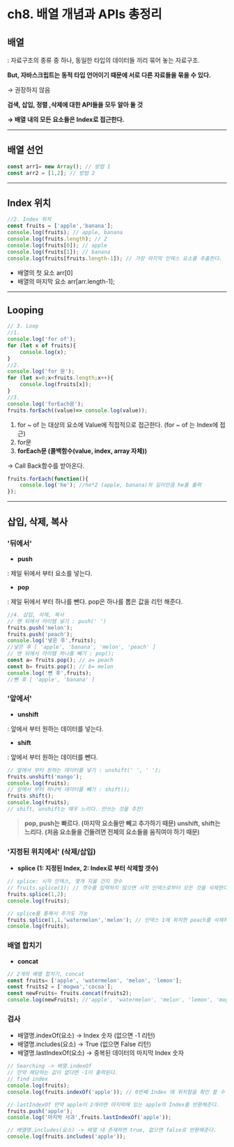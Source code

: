# ch8. 배열 개념과 APIs 총정리

## 배열

: 자료구조의 종류 중 하나, 동일한 타입의 데이터들 끼리 묶어 놓는 자료구조. 

 **But, 자바스크립트는 동적 타입 언어이기 때문에 서로 다른 자료들을 묶을 수 있다.** 

→ 권장하지 않음

**검색, 삽입, 정렬 ,삭제에 대한 API들을 모두 알아 둘 것**

 **→ 배열 내의 모든 요소들은 Index로 접근한다.** 

---

## 배열 선언

```jsx
const arr1= new Array(); // 방법 1   
const arr2 = [1,2]; // 방법 2 
```

---

## Index 위치

```jsx
//2. Index 위치
const fruits = ['apple','banana'];
console.log(fruits); // apple, banana
console.log(fruits.length); // 2 
console.log(fruits[0]); // apple 
console.log(fruits[1]); // banana
console.log(fruits[fruits.length-1]); // 가장 마지막 인덱스 요소를 추출한다. 
```

- 배열의 첫 요소 arr[0]
- 배열의 마지막 요소 arr[arr.length-1];

---

## Looping

```jsx
// 3. Loop
//1.
console.log('for of');
for (let x of fruits){
    console.log(x);
}
//2.
console.log('for 문');
for (let x=0;x<fruits.length;x++){
    console.log(fruits[x]);
}
//3.
console.log('forEach문');
fruits.forEach((value)=> console.log(value));
```

1. for ~ of 는 대상의 요소에 Value에 직접적으로 접근한다. (for ~ of 는 Index에 접근) 
2. for문 
3. **forEach문 (콜백함수(value, index, array 자체))** 

→ Call Back함수를 받아온다. 

```jsx
fruits.forEach(function(){
	console.log('he'); //he*2 (apple, banana)의 길이만큼 he를 출력 
});
```

---

## 삽입, 삭제, 복사

### '뒤에서'

- **push**

: 제일 뒤에서 부터 요소를 넣는다. 

- **pop**

: 제일 뒤에서 부터 하나를 뺀다. pop은 하나를 뽑은 값을 리턴 해준다.  

```jsx
//4. 삽입, 삭제, 복사
// 맨 뒤에서 아이템 넣기 : push(' ')
fruits.push('melon');
fruits.push('peach');
console.log('넣은 후',fruits);
//넣은 후 [ 'apple', 'banana', 'melon', 'peach' ]
// 맨 뒤에서 아이템 하나를 빼기 : pop();
const a= fruits.pop(); // a= peach 
const b= fruits.pop(); // b= melon
console.log('뺀 후',fruits);
//뺀 후 [ 'apple', 'banana' ]
```

### '앞에서'

- **unshift**

: 앞에서 부터 원하는 데이터를 넣는다.  

- **shift**

: 앞에서 부터 원하는 데이터를 뺀다. 

```jsx
// 앞에서 부터 원하는 데이터를 넣기 : unshift(' ', ' ');
fruits.unshift('mango');
console.log(fruits);
// 앞에서 부터 하나씩 데이터를 빼기 : shift();
fruits.shift();
console.log(fruits);
// shift, unshift는 매우 느리다. 안쓰는 것을 추천!
```

> **pop, push는 빠르다. (마지막 요소들만 빼고 추가하기 때문) unshift, shift는 느리다. (처음 요소들을 건들려면 전체의 요소들을 움직여야 하기 때문)**

### '지정된 위치에서' (삭제/삽입)

- **splice (1: 지정된 Index, 2: Index로 부터 삭제할 갯수)**

```jsx
// splice: 시작 인덱스, 몇개 지울 건지 갯수
// fruits.splice(1); // 갯수를 입력하지 않으면 시작 인덱스로부터 모든 것을 삭제한다.
fruits.splice(1,2);
console.log(fruits);

// splice를 통해서 추가도 가능
fruits.splice(1,1,'watermelon','melon'); // 인덱스 1에 위치한 peach를 삭제하고 수박과 멜론을 삽입
console.log(fruits);
```

### 배열 합치기

- **concat**

```jsx
// 2개의 배열 합치기, concat
const fruits= ['apple', 'watermelon', 'melon', 'lemon'];
const fruits2 = ['mogwa','cocoa'];
const newFruits= fruits.concat(fruits2);
console.log(newFruits); //'apple', 'watermelon', 'melon', 'lemon', 'mogwa','cocoa'
```

### 검사

- 배열명.indexOf(요소) → Index 숫자 (없으면 -1 리턴)
- 배열명.includes(요소) → True (없으면 False 리턴)
- 배열명.lastIndexOf(요소) → 중복된 데이터의 마지막 Index 숫자

```jsx
// Searching -> 배열.indexOf
// 만약 해당하는 값이 없다면 -1이 출력된다.
// find index
console.log(fruits);
console.log(fruits.indexOf('apple')); // 0번째 Index 에 위치함을 확인 할 수 있다.

// lastIndexOf 만약 apple이 2개라면 마지막에 있는 apple의 Index를 반환해준다.
fruits.push('apple');
console.log('마지막 사과',fruits.lastIndexOf('apple'));

// 배열명.includes(요소) -> 배열 내 존재하면 true, 없으면 false로 반환해준다.
console.log(fruits.includes('apple'));
```